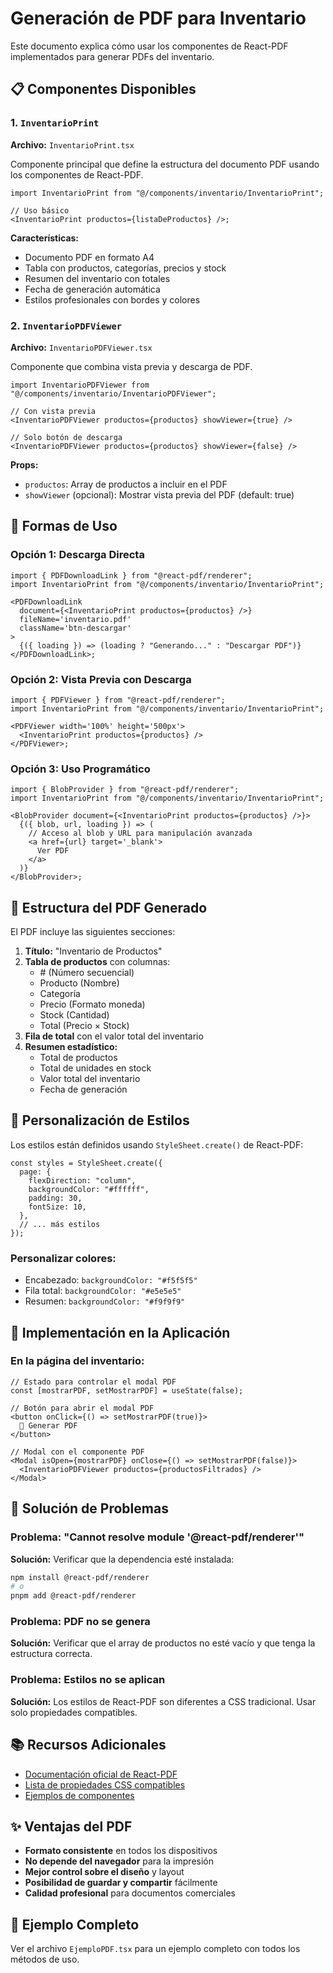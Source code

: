 # Generación de PDF para Inventario

Este documento explica cómo usar los componentes de React-PDF implementados para generar PDFs del inventario.

## 📋 Componentes Disponibles

### 1. `InventarioPrint`

**Archivo:** `InventarioPrint.tsx`

Componente principal que define la estructura del documento PDF usando los componentes de React-PDF.

```tsx
import InventarioPrint from "@/components/inventario/InventarioPrint";

// Uso básico
<InventarioPrint productos={listaDeProductos} />;
```

**Características:**

- Documento PDF en formato A4
- Tabla con productos, categorías, precios y stock
- Resumen del inventario con totales
- Fecha de generación automática
- Estilos profesionales con bordes y colores

### 2. `InventarioPDFViewer`

**Archivo:** `InventarioPDFViewer.tsx`

Componente que combina vista previa y descarga de PDF.

```tsx
import InventarioPDFViewer from "@/components/inventario/InventarioPDFViewer";

// Con vista previa
<InventarioPDFViewer productos={productos} showViewer={true} />

// Solo botón de descarga
<InventarioPDFViewer productos={productos} showViewer={false} />
```

**Props:**

- `productos`: Array de productos a incluir en el PDF
- `showViewer` (opcional): Mostrar vista previa del PDF (default: true)

## 🚀 Formas de Uso

### Opción 1: Descarga Directa

```tsx
import { PDFDownloadLink } from "@react-pdf/renderer";
import InventarioPrint from "@/components/inventario/InventarioPrint";

<PDFDownloadLink
  document={<InventarioPrint productos={productos} />}
  fileName='inventario.pdf'
  className='btn-descargar'
>
  {({ loading }) => (loading ? "Generando..." : "Descargar PDF")}
</PDFDownloadLink>;
```

### Opción 2: Vista Previa con Descarga

```tsx
import { PDFViewer } from "@react-pdf/renderer";
import InventarioPrint from "@/components/inventario/InventarioPrint";

<PDFViewer width='100%' height='500px'>
  <InventarioPrint productos={productos} />
</PDFViewer>;
```

### Opción 3: Uso Programático

```tsx
import { BlobProvider } from "@react-pdf/renderer";
import InventarioPrint from "@/components/inventario/InventarioPrint";

<BlobProvider document={<InventarioPrint productos={productos} />}>
  {({ blob, url, loading }) => (
    // Acceso al blob y URL para manipulación avanzada
    <a href={url} target='_blank'>
      Ver PDF
    </a>
  )}
</BlobProvider>;
```

## 📄 Estructura del PDF Generado

El PDF incluye las siguientes secciones:

1. **Título:** "Inventario de Productos"
2. **Tabla de productos** con columnas:
   - \# (Número secuencial)
   - Producto (Nombre)
   - Categoría
   - Precio (Formato moneda)
   - Stock (Cantidad)
   - Total (Precio × Stock)
3. **Fila de total** con el valor total del inventario
4. **Resumen estadístico:**
   - Total de productos
   - Total de unidades en stock
   - Valor total del inventario
   - Fecha de generación

## 🎨 Personalización de Estilos

Los estilos están definidos usando `StyleSheet.create()` de React-PDF:

```tsx
const styles = StyleSheet.create({
  page: {
    flexDirection: "column",
    backgroundColor: "#ffffff",
    padding: 30,
    fontSize: 10,
  },
  // ... más estilos
});
```

### Personalizar colores:

- Encabezado: `backgroundColor: "#f5f5f5"`
- Fila total: `backgroundColor: "#e5e5e5"`
- Resumen: `backgroundColor: "#f9f9f9"`

## 🔧 Implementación en la Aplicación

### En la página del inventario:

```tsx
// Estado para controlar el modal PDF
const [mostrarPDF, setMostrarPDF] = useState(false);

// Botón para abrir el modal PDF
<button onClick={() => setMostrarPDF(true)}>
  📄 Generar PDF
</button>

// Modal con el componente PDF
<Modal isOpen={mostrarPDF} onClose={() => setMostrarPDF(false)}>
  <InventarioPDFViewer productos={productosFiltrados} />
</Modal>
```

## 🐛 Solución de Problemas

### Problema: "Cannot resolve module '@react-pdf/renderer'"

**Solución:** Verificar que la dependencia esté instalada:

```bash
npm install @react-pdf/renderer
# o
pnpm add @react-pdf/renderer
```

### Problema: PDF no se genera

**Solución:** Verificar que el array de productos no esté vacío y que tenga la estructura correcta.

### Problema: Estilos no se aplican

**Solución:** Los estilos de React-PDF son diferentes a CSS tradicional. Usar solo propiedades compatibles.

## 📚 Recursos Adicionales

- [Documentación oficial de React-PDF](https://react-pdf.org/)
- [Lista de propiedades CSS compatibles](https://react-pdf.org/styling)
- [Ejemplos de componentes](https://react-pdf.org/components)

## ✨ Ventajas del PDF

- **Formato consistente** en todos los dispositivos
- **No depende del navegador** para la impresión
- **Mejor control sobre el diseño** y layout
- **Posibilidad de guardar y compartir** fácilmente
- **Calidad profesional** para documentos comerciales

## 📝 Ejemplo Completo

Ver el archivo `EjemploPDF.tsx` para un ejemplo completo con todos los métodos de uso.
